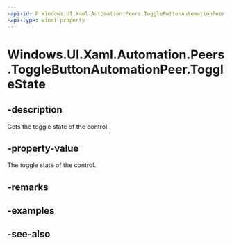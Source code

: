 ```yaml
---
-api-id: P:Windows.UI.Xaml.Automation.Peers.ToggleButtonAutomationPeer.ToggleState
-api-type: winrt property
---
```


<!-- Property syntax
public Windows.UI.Xaml.Automation.ToggleState ToggleState { get; }
-->

# Windows.UI.Xaml.Automation.Peers.ToggleButtonAutomationPeer.ToggleState

## -description
Gets the toggle state of the control.



## -property-value
The toggle state of the control.

## -remarks

## -examples

## -see-also
